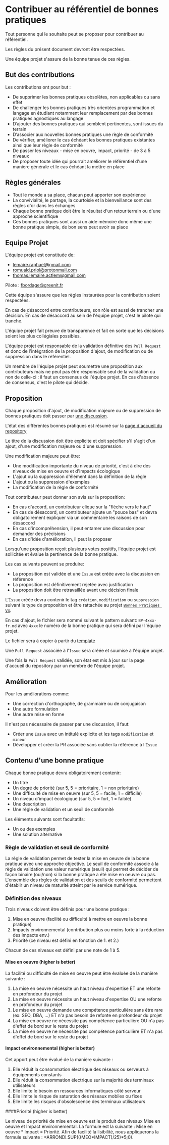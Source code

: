 # Contribuer au référentiel de bonnes pratiques

Tout personne qui le souhaite peut se proposer pour contribuer au référentiel.

Les règles du présent document devront être respectées.

Une équipe projet s'assure de la bonne tenue de ces règles.

## But des contributions

Les contributions ont pour but :

- De supprimer les bonnes pratiques obsolètes, non applicables ou sans effet
- De challenger les bonnes pratiques très orientées programmation et langage en étudiant notamment leur remplacement par des bonnes pratiques agnostiques au langage
- D’ajouter des bonnes pratiques qui semblent pertinentes, sont issues du terrain
- D’associer aux nouvelles bonnes pratiques une règle de conformité
- De vérifier, améliorer le cas échéant les bonnes pratiques existantes ainsi que leur règle de conformité
- De passer les niveaux - mise en oeuvre, impact, priorité - de 3 à 5 niveaux
- De proposer toute idée qui pourrait améliorer le référentiel d'une manière générale et le cas échéant la mettre en place

## Règles générales

- Tout le monde a sa place, chacun peut apporter son expérience
- La convivialité, le partage, la courtoisie et la bienveillance sont des règles d'or dans les échanges
- Chaque bonne pratique doit être le résultat d'un retour terrain ou d'une approche scientifique
- Ces bonnes pratiques sont aussi un aide mémoire donc même une bonne pratique simple, de bon sens peut avoir sa place

## Equipe Projet

L'équipe projet est constituée de:

- lemaire.raphael@gmail.com
- romuald.priol@protonmail.com
- thomas.lemaire.actlem@gmail.com

Pilote : fbordage@greenit.fr

Cette équipe s'assure que les règles instaurées pour la contribution soient respectées.

En cas de désaccord entre contributeurs, son rôle est aussi de trancher une décision. En cas de désaccord au sein de l'équipe projet, c'est le pilote qui tranche.

L'équipe projet fait preuve de transparence et fait en sorte que les décisions soient les plus collégiales possibles.

L'équipe projet est responsable de la validation définitive des `Pull Request` et donc de l'intégration de la proposition d'ajout, de modification ou de suppression dans le référentiel.

Un membre de l'équipe projet peut soumettre une proposition aux contributeurs mais ne peut pas être responsable seul de la validation ou non de celle-ci : il faut un consensus de l'équipe projet. En cas d'absence de consensus, c'est le pilote qui décide.

## Proposition

Chaque proposition d'ajout, de modification majeure ou de suppression de bonnes pratiques doit passer par [une discussion](https://github.com/cnumr/best-practices/discussions/categories/bonnes-pratiques).

L'état des différentes bonnes pratiques est résumé sur la [page d'accueil du repository](README.md)

Le titre de la discussion doit être explicite et doit spécifier s'il s'agit d'un ajout, d'une modification majeure ou d'une suppression.

Une modification majeure peut être:

- Une modification importante du niveau de priorité, c'est à dire des niveaux de mise en oeuvre et d'impacts écologique
- L'ajout ou la suppression d'élément dans la définition de la règle
- L'ajout ou la suppression d'exemples
- La modification de la règle de conformité

Tout contributeur peut donner son avis sur la proposition:

- En cas d'accord, un contributeur clique sur la "flèche vers le haut"
- En cas de désaccord, un contributeur ajoute un "pouce bas" et devra obligatoirement expliquer via un commentaire les raisons de son désaccord
- En cas d'incompréhension, il peut entamer une discussion pour demander des précisions
- En cas d'idée d'amélioration, il peut la proposer

Lorsqu'une proposition reçoit plusieurs votes positifs, l'équipe projet est sollicitée et évalue la pertinence de la bonne pratique.

Les cas suivants peuvent se produire:

- La proposition est validée et une `Issue` est créée avec la discussion en référence
- La proposition est définitivement rejetée avec justification
- La proposition doit être retravaillée avant une décision finale

L'`Issue` créée devra contenir le tag `création`, `modification` ou `suppression` suivant le type de proposition et être rattachée au projet [`Bonnes Pratiques V4`](https://github.com/cnumr/best-practices/projects/1).

En cas d'ajout, le fichier sera nommé suivant le pattern suivant: `BP-4xxx-fr.md` avec `4xxx` le numéro de la bonne pratique qui sera défini par l'équipe projet.

Le fichier sera à copier à partir du [template](./resources/BP_xxxx_fr.md)

Une `Pull Request` associée à l'`Issue` sera créée et soumise à l'équipe projet.

Une fois la `Pull Request` validée, son état est mis à jour sur la page d'accueil du repository par un membre de l'équipe projet.

## Amélioration

Pour les améliorations comme:

- Une correction d'orthographe, de grammaire ou de conjugaison
- Une autre formulation
- Une autre mise en forme

Il n'est pas nécessaire de passer par une discussion, il faut:

- Créer une `Issue` avec un intitulé explicite et les tags `modification` et `mineur`
- Développer et créer la PR associée sans oublier la référence à l'`Issue`

## Contenu d'une bonne pratique

Chaque bonne pratique devra obligatoirement contenir:

- Un titre
- Un degré de priorité (sur 5, 5 = prioritaire, 1 = non prioritaire)
- Une difficulté de mise en oeuvre (sur 5, 5 = facile, 1 = difficile)
- Un niveau d'impact écologique (sur 5, 5 = fort, 1 = faible)
- Une description
- Une règle de validation et un seuil de conformité

Les éléments suivants sont facultatifs:

- Un ou des exemples
- Une solution alternative

### Règle de validation et seuil de conformité

La règle de validation permet de tester la mise en oeuvre de la bonne pratique avec une approche objective.
Le seuil de conformité associe à la règle de validation une valeur numérique (seuil) qui permet de décider de façon binaire (oui/non) si la bonne pratique a été mise en oeuvre ou pas.
L'ensemble des règles de validation et des seuils de conformité permettent d'établir un niveau de maturité atteint par le service numérique.

### Définition des niveaux

Trois niveaux doivent être définis pour une bonne pratique :
1. Mise en oeuvre (facilité ou difficulté à mettre en oeuvre la bonne pratique)
2. Impacts environnemental (contribution plus ou moins forte à la réduction des impacts env.)
3. Priorité (ce niveau est défini en fonction de 1. et 2.)

Chacun de ces niveaux est défini par une note de 1 à 5.

#### Mise en oeuvre (higher is better)
   
La facilité ou difficulté de mise en oeuvre peut être évaluée de la manière suivante :

1. La mise en oeuvre nécessite un haut niveau d'expertise ET une refonte en profondeur du projet
2. La mise en oeuvre nécessite un haut niveau d'expertise OU une refonte en profondeur du projet
3. Le mise en oeuvre demande une compétence particulière sans être rare (ex: SEO, DBA, ...) ET n'a pas besoin de refonte en profondeur du projet
4. La mise en oeuvre ne nécessite pas compétence particulière OU n'a pas d'effet de bord sur le reste du projet
5. La mise en oeuvre ne nécessite pas compétence particulière ET n'a pas d'effet de bord sur le reste du projet

#### Impact environnemental (higher is better)

Cet apport peut être évalué de la manière suivante :

1. Elle réduit la consommation électrique des réseaux ou serveurs à équipements constants
2. Elle réduit la consommation électrique sur la majorité des terminaux utilisateurs
3. Elle limite le besoin en ressources informatiques côté serveur
4. Elle limite le risque de saturation des réseaux mobiles ou fixes
5. Elle limite les risques d'obsolescence des terminaux utilisateurs

####Priorité (higher is better)

Le niveau de priorité de mise en oeuvre est le produit des niveaux Mise en oeuvre et Impact environnemental.
La formule est la suivante : Mise en oeuvre * Impact = Priorité.
Afin de facilité la lisibilité, nous appliquerons la formule suivante : =ARRONDI.SUP(((MEO*IMPACT)/25)*5;0).
